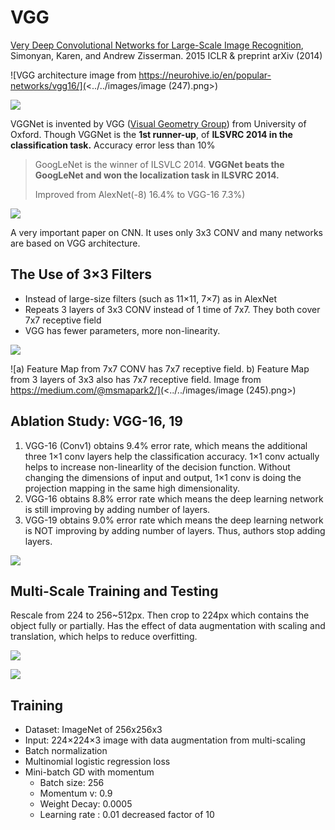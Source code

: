 # VGG

[Very Deep Convolutional Networks for Large-Scale Image Recognition](https://arxiv.org/pdf/1409.1556), Simonyan, Karen, and Andrew Zisserman. 2015 ICLR & preprint arXiv (2014)

![VGG architecture image from https://neurohive.io/en/popular-networks/vgg16/](<../../images/image (247).png>)

![](<../../images/image (254).png>)

VGGNet is invented by VGG ([Visual Geometry Group](http://www.robots.ox.ac.uk/\~vgg/)) from University of Oxford. Though VGGNet is the **1st runner-up**, of **ILSVRC 2014 in the classification task.** Accuracy error less than 10%

> GoogLeNet is the winner of ILSVLC 2014. **VGGNet beats the GoogLeNet and won the localization task in ILSVRC 2014.**
>
> Improved from AlexNet(-8) 16.4% to VGG-16 7.3%)

![](<../../images/image (249).png>)

A very important paper on CNN. It uses only 3x3 CONV and many networks are based on VGG architecture.

## **The Use of 3×3 Filters**

* Instead of large-size filters (such as 11×11, 7×7) as in AlexNet
* Repeats 3 layers of 3x3 CONV instead of 1 time of 7x7. They both cover 7x7 receptive field
* VGG has fewer parameters, more non-linearity.

![](<../../.gitbook/assets/image (253).png>)

![a) Feature Map from 7x7 CONV has 7x7 receptive field. b) Feature Map from 3 layers of 3x3 also has 7x7 receptive field. Image from https://medium.com/@msmapark2/](<../../images/image (245).png>)

## **Ablation Study: VGG-16, 19**

1. VGG-16 (Conv1) obtains 9.4% error rate, which means the additional three 1×1 conv layers help the classification accuracy. 1×1 conv actually helps to increase non-linearlity of the decision function. Without changing the dimensions of input and output, 1×1 conv is doing the projection mapping in the same high dimensionality.
2. VGG-16 obtains 8.8% error rate which means the deep learning network is still improving by adding number of layers.
3. VGG-19 obtains 9.0% error rate which means the deep learning network is NOT improving by adding number of layers. Thus, authors stop adding layers.

![](<../../images/image (248).png>)

## **Multi-Scale Training and Testing**

Rescale from 224 to 256\~512px. Then crop to 224px which contains the object fully or partially. Has the effect of data augmentation with scaling and translation, which helps to reduce overfitting.

![](<../../.gitbook/assets/image (250).png>)

![](<../../images/image (246).png>)

## Training

* Dataset: ImageNet of 256x256x3
* Input: 224×224×3 image with data augmentation from multi-scaling
* Batch normalization
* Multinomial logistic regression loss
* Mini-batch GD with momentum
  * Batch size: 256
  * Momentum v: 0.9
  * Weight Decay: 0.0005
  * Learning rate : 0.01 decreased factor of 10
